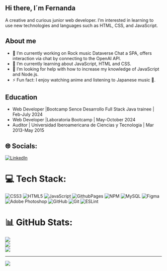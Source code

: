## Hi there, I´m Fernanda 

A creative and curious junior web developer.  I’m interested in learning to use new technologies and languages such as HTML, CSS, and JavaScript.
 
## About me
- 🔭 I’m currently working on Rock music Dataverse Chat a SPA, offers interaction via chat by connecting to the OpenAI API.
- 🌱 I’m currently learning about JavaScript, HTML and CSS.
- 🤔 I’m looking for help with how to increase my knowledge of JavaScript and Node.js.
- ⚡ Fun fact: I enjoy watching anime and listening to Japanese music 🎌. 

## Education
- Web Developer |Bootcamp Sence Desarrollo Full Stack Java trainee | Feb-July 2024
- Web Developer |Laboratoria Bootcamp | May-October 2024
- Auditor | Universidad Iberoamericana de Ciencias y Tecnologia | Mar 2013-May 2015



## 🌐 Socials:
[![LinkedIn](https://img.shields.io/badge/LinkedIn-%230077B5.svg?logo=linkedin&logoColor=white)](https://linkedin.com/in//fernanda-alvarez-fronend-developer/) 

# 💻 Tech Stack:
![CSS3](https://img.shields.io/badge/css3-%231572B6.svg?style=for-the-badge&logo=css3&logoColor=white) ![HTML5](https://img.shields.io/badge/html5-%23E34F26.svg?style=for-the-badge&logo=html5&logoColor=white) ![JavaScript](https://img.shields.io/badge/javascript-%23323330.svg?style=for-the-badge&logo=javascript&logoColor=%23F7DF1E) ![GithubPages](https://img.shields.io/badge/github%20pages-121013?style=for-the-badge&logo=github&logoColor=white) ![NPM](https://img.shields.io/badge/NPM-%23CB3837.svg?style=for-the-badge&logo=npm&logoColor=white) ![MySQL](https://img.shields.io/badge/mysql-4479A1.svg?style=for-the-badge&logo=mysql&logoColor=white) ![Figma](https://img.shields.io/badge/figma-%23F24E1E.svg?style=for-the-badge&logo=figma&logoColor=white) ![Adobe Photoshop](https://img.shields.io/badge/adobe%20photoshop-%2331A8FF.svg?style=for-the-badge&logo=adobe%20photoshop&logoColor=white) ![GitHub](https://img.shields.io/badge/github-%23121011.svg?style=for-the-badge&logo=github&logoColor=white) ![Git](https://img.shields.io/badge/git-%23F05033.svg?style=for-the-badge&logo=git&logoColor=white) ![ESLint](https://img.shields.io/badge/ESLint-4B3263?style=for-the-badge&logo=eslint&logoColor=white)
# 📊 GitHub Stats:
![](https://github-readme-stats.vercel.app/api?username=AlvarezF7&theme=prussian&hide_border=false&include_all_commits=true&count_private=true)<br/>
![](https://github-readme-streak-stats.herokuapp.com/?user=AlvarezF7&theme=prussian&hide_border=false)<br/>
![](https://github-readme-stats.vercel.app/api/top-langs/?username=AlvarezF7&theme=prussian&hide_border=false&include_all_commits=true&count_private=true&layout=compact)

---
[![](https://visitcount.itsvg.in/api?id=AlvarezF7&icon=0&color=9)](https://visitcount.itsvg.in)

<!-- Proudly created with GPRM ( https://gprm.itsvg.in ) -->

<!-- 
 - 👯 I’m looking to collaborate on
 info creada con gprm dont forget
-->

